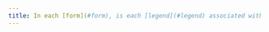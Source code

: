 ```yaml
---
title: In each [form](#form), is each [legend](#legend) associated with a group of [fields of same kind](#fields-of-same-kind) relevant?
---
```

